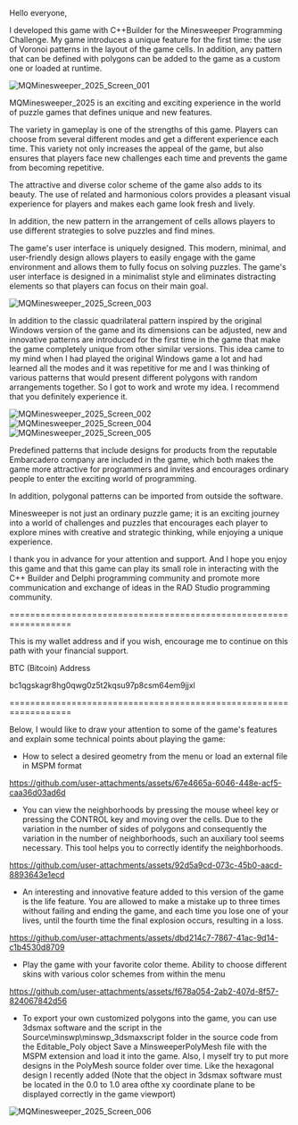 Hello everyone,

I developed this game with C++Builder for the Minesweeper Programming Challenge. My game introduces a unique feature for the first time: the use of Voronoi patterns in the layout of the game cells. In addition, any pattern that can be defined with polygons can be added to the game as a custom one or loaded at runtime.

![MQMinesweeper_2025_Screen_001](https://github.com/user-attachments/assets/7a0697a9-4d6e-4266-b547-d909814c37cb)

MQMinesweeper_2025 is an exciting and exciting experience in the world of puzzle games that defines unique and new features.

The variety in gameplay is one of the strengths of this game. Players can choose from several different modes and get a different experience each time. This variety not only increases the appeal of the game, but also ensures that players face new challenges each time and prevents the game from becoming repetitive.

The attractive and diverse color scheme of the game also adds to its beauty. The use of related and harmonious colors provides a pleasant visual experience for players and makes each game look fresh and lively.

In addition, the new pattern in the arrangement of cells allows players to use different strategies to solve puzzles and find mines.

The game's user interface is uniquely designed. This modern, minimal, and user-friendly design allows players to easily engage with the game environment and allows them to fully focus on solving puzzles. The game's user interface is designed in a minimalist style and eliminates distracting elements so that players can focus on their main goal.


![MQMinesweeper_2025_Screen_003](https://github.com/user-attachments/assets/44870688-c06f-4d17-8fff-bd95436b91e2)


In addition to the classic quadrilateral pattern inspired by the original Windows version of the game and its dimensions can be adjusted, new and innovative patterns are introduced for the first time in the game that make the game completely unique from other similar versions. This idea came to my mind when I had played the original Windows game a lot and had learned all the modes and it was repetitive for me and I was thinking of various patterns that would present different polygons with random arrangements together. So I got to work and wrote my idea. I recommend that you definitely experience it.


![MQMinesweeper_2025_Screen_002](https://github.com/user-attachments/assets/a8364e71-841c-4230-a0c9-0909c81e0e38)
![MQMinesweeper_2025_Screen_004](https://github.com/user-attachments/assets/b05803bc-66d2-421c-bfc3-4e607fcdf9d0)
![MQMinesweeper_2025_Screen_005](https://github.com/user-attachments/assets/5df0bb95-8749-417c-b514-c0410cef77a1)


Predefined patterns that include designs for products from the reputable Embarcadero company are included in the game, which both makes the game more attractive for programmers and invites and encourages ordinary people to enter the exciting world of programming.

In addition, polygonal patterns can be imported from outside the software.

Minesweeper is not just an ordinary puzzle game; it is an exciting journey into a world of challenges and puzzles that encourages each player to explore mines with creative and strategic thinking, while enjoying a unique experience.

I thank you in advance for your attention and support. And I hope you enjoy this game and that this game can play its small role in interacting with the C++ Builder and Delphi programming community and promote more communication and exchange of ideas in the RAD Studio programming community.


==================================================================

This is my wallet address and if you wish, encourage me to continue on this path with your financial support.

BTC (Bitcoin) Address

bc1qgskagr8hg0qwg0z5t2kqsu97p8csm64em9jjxl

==================================================================

Below, I would like to draw your attention to some of the game's features and explain some technical points about playing the game:



- How to select a desired geometry from the menu or load an external file in MSPM format
 
https://github.com/user-attachments/assets/67e4665a-6046-448e-acf5-caa36d03ad6d



- You can view the neighborhoods by pressing the mouse wheel key or pressing the CONTROL key and moving over the cells. Due to the variation in the number of sides of polygons and consequently the variation in the number of neighborhoods, such an auxiliary tool seems necessary. This tool helps you to correctly identify the neighborhoods.

https://github.com/user-attachments/assets/92d5a9cd-073c-45b0-aacd-8893643e1ecd



- An interesting and innovative feature added to this version of the game is the life feature. You are allowed to make a mistake up to three times without failing and ending the game, and each time you lose one of your lives, until the fourth time the final explosion occurs, resulting in a loss.

https://github.com/user-attachments/assets/dbd214c7-7867-41ac-9d14-c1b4530d8709



- Play the game with your favorite color theme. Ability to choose different skins with various color schemes from within the menu

https://github.com/user-attachments/assets/f678a054-2ab2-407d-8f57-824067842d56



- To export your own customized polygons into the game, you can use 3dsmax software and the script in the Source\minswp\minswp_3dsmaxscript folder in the source code from the Editable_Poly object
Save a MinsweeperPolyMesh file with the MSPM extension and load it into the game.
Also, I myself try to put more designs in the PolyMesh source folder over time. Like the hexagonal design I recently added
(Note that the object in 3dsmax software must be located in the 0.0 to 1.0 area of ​​the xy coordinate plane to be displayed correctly in the game viewport)

![MQMinesweeper_2025_Screen_006](https://github.com/user-attachments/assets/83f65cfb-9b14-4e1f-91e7-6ecb8e77c452)


